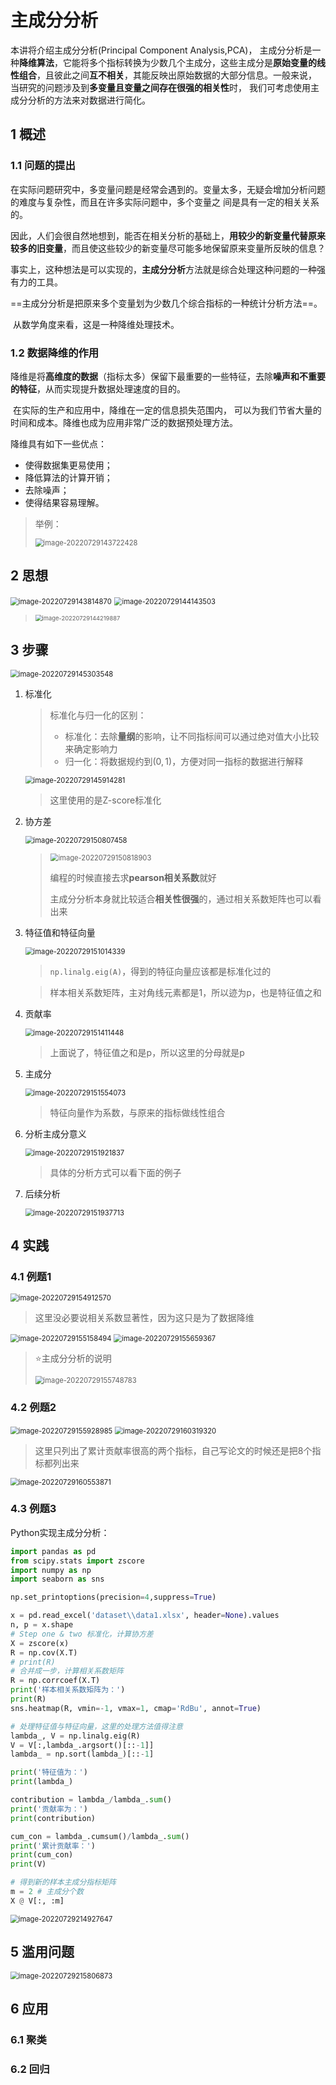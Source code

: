 # 主成分分析

本讲将介绍主成分分析(Principal Component Analysis,PCA)， 主成分分析是一种**降维算法**，它能将多个指标转换为少数几个主成分，这些主成分是**原始变量的线性组合**，且彼此之间**互不相关**，其能反映出原始数据的大部分信息。一般来说， 当研究的问题涉及到**多变量且变量之间存在很强的相关性**时， 我们可考虑使用主成分分析的方法来对数据进行简化。

## 1 概述

### 1.1 问题的提出

​	在实际问题研究中，多变量问题是经常会遇到的。变量太多，无疑会增加分析问题的难度与复杂性，而且在许多实际问题中，多个变量之 间是具有一定的相关关系的。

​	因此，人们会很自然地想到，能否在相关分析的基础上，**用较少的新变量代替原来较多的旧变量**，而且使这些较少的新变量尽可能多地保留原来变量所反映的信息？

​	 事实上，这种想法是可以实现的，**主成分分析**方法就是综合处理这种问题的一种强有力的工具。 

​	==主成分分析是把原来多个变量划为少数几个综合指标的一种统计分析方法==。 

​	从数学角度来看，这是一种降维处理技术。

### 1.2 数据降维的作用

​	降维是将**高维度的数据**（指标太多）保留下最重要的一些特征，去除**噪声和不重要的特征**，从而实现提升数据处理速度的目的。 

​	在实际的生产和应用中，降维在一定的信息损失范围内， 可以为我们节省大量的时间和成本。降维也成为应用非常广泛的数据预处理方法。 

降维具有如下一些优点： 

- 使得数据集更易使用； 
- 降低算法的计算开销； 
- 去除噪声； 
- 使得结果容易理解。

> 举例：
>
> <img src="README.assets/image-20220729143722428.png" alt="image-20220729143722428" style="zoom:80%;" />

## 2 思想

<img src="README.assets/image-20220729143814870.png" alt="image-20220729143814870" style="zoom:80%;" />

<img src="README.assets/image-20220729144143503.png" alt="image-20220729144143503" style="zoom:80%;" />

> <img src="README.assets/image-20220729144219887.png" alt="image-20220729144219887" style="zoom:67%;" />

## 3 步骤

<img src="README.assets/image-20220729145303548.png" alt="image-20220729145303548" style="zoom:80%;" />

1. 标准化

   > 标准化与归一化的区别：
   >
   > - 标准化：去除**量纲**的影响，让不同指标间可以通过绝对值大小比较来确定影响力
   > - 归一化：将数据规约到$(0,1)$，方便对同一指标的数据进行解释

   <img src="README.assets/image-20220729145914281.png" alt="image-20220729145914281" style="zoom:80%;" />

   > 这里使用的是Z-score标准化

2. 协方差

   <img src="README.assets/image-20220729150807458.png" alt="image-20220729150807458" style="zoom:80%;" />

   > <img src="README.assets/image-20220729150818903.png" alt="image-20220729150818903" style="zoom:80%;" />
   >
   > 编程的时候直接去求**pearson相关系数**就好
   >
   > 主成分分析本身就比较适合**相关性很强**的，通过相关系数矩阵也可以看出来 

3. 特征值和特征向量

   <img src="README.assets/image-20220729151014339.png" alt="image-20220729151014339" style="zoom:80%;" />

   > `np.linalg.eig(A)`，得到的特征向量应该都是标准化过的

   > 样本相关系数矩阵，主对角线元素都是1，所以迹为p，也是特征值之和

4. 贡献率

   <img src="README.assets/image-20220729151411448.png" alt="image-20220729151411448" style="zoom:80%;" />

   > 上面说了，特征值之和是p，所以这里的分母就是p

5. 主成分

   <img src="README.assets/image-20220729151554073.png" alt="image-20220729151554073" style="zoom:80%;" />

   > 特征向量作为系数，与原来的指标做线性组合

6. 分析主成分意义

   <img src="README.assets/image-20220729151921837.png" alt="image-20220729151921837" style="zoom:80%;" />

   > 具体的分析方式可以看下面的例子

7. 后续分析

   <img src="README.assets/image-20220729151937713.png" alt="image-20220729151937713" style="zoom:80%;" />

## 4 实践

### 4.1 例题1

<img src="README.assets/image-20220729154912570.png" alt="image-20220729154912570" style="zoom:80%;" />

> 这里没必要说相关系数显著性，因为这只是为了数据降维

<img src="README.assets/image-20220729155158494.png" alt="image-20220729155158494" style="zoom:80%;" />

<img src="README.assets/image-20220729155659367.png" alt="image-20220729155659367" style="zoom:80%;" />

> :star:主成分分析的说明
>
> <img src="README.assets/image-20220729155748783.png" alt="image-20220729155748783" style="zoom:80%;" />

### 4.2 例题2

<img src="README.assets/image-20220729155928985.png" alt="image-20220729155928985" style="zoom:80%;" />

<img src="README.assets/image-20220729160319320.png" alt="image-20220729160319320" style="zoom:80%;" />

> 这里只列出了累计贡献率很高的两个指标，自己写论文的时候还是把8个指标都列出来

<img src="README.assets/image-20220729160553871.png" alt="image-20220729160553871" style="zoom:80%;" />

### 4.3 例题3

Python实现主成分分析：

```python
import pandas as pd
from scipy.stats import zscore
import numpy as np
import seaborn as sns

np.set_printoptions(precision=4,suppress=True)

x = pd.read_excel('dataset\\data1.xlsx', header=None).values
n, p = x.shape
# Step one & two 标准化，计算协方差
X = zscore(x)
R = np.cov(X.T)
# print(R)
# 合并成一步，计算相关系数矩阵
R = np.corrcoef(X.T)
print('样本相关系数矩阵为：')
print(R)
sns.heatmap(R, vmin=-1, vmax=1, cmap='RdBu', annot=True)

# 处理特征值与特征向量，这里的处理方法值得注意
lambda_, V = np.linalg.eig(R)
V = V[:,lambda_.argsort()[::-1]]
lambda_ = np.sort(lambda_)[::-1]

print('特征值为：')
print(lambda_)

contribution = lambda_/lambda_.sum() 
print('贡献率为：')
print(contribution)

cum_con = lambda_.cumsum()/lambda_.sum()
print('累计贡献率：')
print(cum_con)
print(V)

# 得到新的样本主成分指标矩阵
m = 2 # 主成分个数
X @ V[:, :m]
```

<img src="README.assets/image-20220729214927647.png" alt="image-20220729214927647" style="zoom:80%;" />

## 5 滥用问题

<img src="README.assets/image-20220729215806873.png" alt="image-20220729215806873" style="zoom:80%;" />

## 6 应用

### 6.1 聚类



### 6.2 回归





